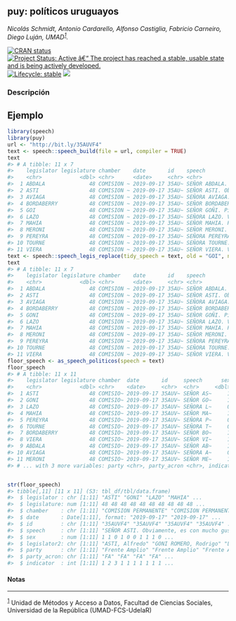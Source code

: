 
<!-- README.md is generated from README.Rmd. Please edit that file -->

## puy: políticos uruguayos

*Nicolás Schmidt, Antonio Cardarello, Alfonso Castiglia, Fabricio
Carneiro, Diego Luján,
UMAD<sup><a id="fnr.1" class="footref" href="#fn.1">1</a></sup>.*

<!-- badges: start -->

[![CRAN
status](https://www.r-pkg.org/badges/version/puy)](https://CRAN.R-project.org/package=puy)
[![Project Status: Active â€“ The project has reached a stable, usable
state and is being actively
developed.](https://www.repostatus.org/badges/latest/active.svg)](https://www.repostatus.org/#active)
[![Lifecycle:
stable](https://img.shields.io/badge/lifecycle-stable-green.svg)](https://lifecycle.r-lib.org/articles/stages.html)
[![](https://img.shields.io/badge/devel%20version-0.1.0-orange.svg)](https://github.com/Nicolas-Schmidt/puy)
<!-- badges: end -->

### Descripción

## Ejemplo

``` r
library(speech)
library(puy)
url <- "http://bit.ly/35AUVF4"
text <- speech::speech_build(file = url, compiler = TRUE)
text
#> # A tibble: 11 x 7
#>    legislator legislature chamber    date       id    speech                 sex
#>    <chr>            <dbl> <chr>      <date>     <chr> <chr>                <dbl>
#>  1 ABDALA              48 COMISION ~ 2019-09-17 35AU~ SEÑOR ABDALA. Voto ~     1
#>  2 ASTI                48 COMISION ~ 2019-09-17 35AU~ SEÑOR ASTI. Obviame~     1
#>  3 AVIAGA              48 COMISION ~ 2019-09-17 35AU~ SEÑORA AVIAGA. Pido~     0
#>  4 BORDABERRY          48 COMISION ~ 2019-09-17 35AU~ SEÑOR BORDABERRY. P~     1
#>  5 GOI                 48 COMISION ~ 2019-09-17 35AU~ SEÑOR GOÑI. Pido la~     1
#>  6 LAZO                48 COMISION ~ 2019-09-17 35AU~ SEÑORA LAZO. Voto p~     0
#>  7 MAHIA               48 COMISION ~ 2019-09-17 35AU~ SEÑOR MAHIA. Pido l~     1
#>  8 MERONI              48 COMISION ~ 2019-09-17 35AU~ SEÑOR MERONI. Voto,~     1
#>  9 PEREYRA             48 COMISION ~ 2019-09-17 35AU~ SEÑORA PEREYRA. Con~     0
#> 10 TOURNE              48 COMISION ~ 2019-09-17 35AU~ SEÑORA TOURNE. Voy ~     0
#> 11 VIERA               48 COMISION ~ 2019-09-17 35AU~ SEÑOR VIERA. Voto p~     1
text <- speech::speech_legis_replace(tidy_speech = text, old = "GOI", new = "GONI")
text
#> # A tibble: 11 x 7
#>    legislator legislature chamber    date       id    speech                 sex
#>    <chr>            <dbl> <chr>      <date>     <chr> <chr>                <dbl>
#>  1 ABDALA              48 COMISION ~ 2019-09-17 35AU~ SEÑOR ABDALA. Voto ~     1
#>  2 ASTI                48 COMISION ~ 2019-09-17 35AU~ SEÑOR ASTI. Obviame~     1
#>  3 AVIAGA              48 COMISION ~ 2019-09-17 35AU~ SEÑORA AVIAGA. Pido~     0
#>  4 BORDABERRY          48 COMISION ~ 2019-09-17 35AU~ SEÑOR BORDABERRY. P~     1
#>  5 GONI                48 COMISION ~ 2019-09-17 35AU~ SEÑOR GOÑI. Pido la~     1
#>  6 LAZO                48 COMISION ~ 2019-09-17 35AU~ SEÑORA LAZO. Voto p~     0
#>  7 MAHIA               48 COMISION ~ 2019-09-17 35AU~ SEÑOR MAHIA. Pido l~     1
#>  8 MERONI              48 COMISION ~ 2019-09-17 35AU~ SEÑOR MERONI. Voto,~     1
#>  9 PEREYRA             48 COMISION ~ 2019-09-17 35AU~ SEÑORA PEREYRA. Con~     0
#> 10 TOURNE              48 COMISION ~ 2019-09-17 35AU~ SEÑORA TOURNE. Voy ~     0
#> 11 VIERA               48 COMISION ~ 2019-09-17 35AU~ SEÑOR VIERA. Voto p~     1
floor_speech <- as_speech_politicos(speech = text)
floor_speech
#> # A tibble: 11 x 11
#>    legislator legislature chamber  date       id     speech      sex legislator2
#>    <chr>            <dbl> <chr>    <date>     <chr>  <chr>     <dbl> <chr>      
#>  1 ASTI                48 COMISIO~ 2019-09-17 35AUV~ SEÑOR AS~     1 ASTI, Alfr~
#>  2 GONI                48 COMISIO~ 2019-09-17 35AUV~ SEÑOR GO~     1 GONI ROMER~
#>  3 LAZO                48 COMISIO~ 2019-09-17 35AUV~ SEÑORA L~     0 LAZO, Sand~
#>  4 MAHIA               48 COMISIO~ 2019-09-17 35AUV~ SEÑOR MA~     1 MAHIA, Jos~
#>  5 PEREYRA             48 COMISIO~ 2019-09-17 35AUV~ SEÑORA P~     0 PEREYRA, S~
#>  6 TOURNE              48 COMISIO~ 2019-09-17 35AUV~ SEÑORA T~     0 TOURNE, Da~
#>  7 BORDABERRY          48 COMISIO~ 2019-09-17 35AUV~ SEÑOR BO~     1 BORDABERRY~
#>  8 VIERA               48 COMISIO~ 2019-09-17 35AUV~ SEÑOR VI~     1 VIERA, Tab~
#>  9 ABDALA              48 COMISIO~ 2019-09-17 35AUV~ SEÑOR AB~     1 ABDALA, Pa~
#> 10 AVIAGA              48 COMISIO~ 2019-09-17 35AUV~ SEÑORA A~     0 AVIAGA, Ca~
#> 11 MERONI              48 COMISIO~ 2019-09-17 35AUV~ SEÑOR ME~     1 <NA>       
#> # ... with 3 more variables: party <chr>, party_acron <chr>, indicator <int>


str(floor_speech)
#> tibble[,11] [11 x 11] (S3: tbl_df/tbl/data.frame)
#>  $ legislator : chr [1:11] "ASTI" "GONI" "LAZO" "MAHIA" ...
#>  $ legislature: num [1:11] 48 48 48 48 48 48 48 48 48 48 ...
#>  $ chamber    : chr [1:11] "COMISION PERMANENTE" "COMISION PERMANENTE" "COMISION PERMANENTE" "COMISION PERMANENTE" ...
#>  $ date       : Date[1:11], format: "2019-09-17" "2019-09-17" ...
#>  $ id         : chr [1:11] "35AUVF4" "35AUVF4" "35AUVF4" "35AUVF4" ...
#>  $ speech     : chr [1:11] "SEÑOR ASTI. Obviamente, es con mucho gusto y con mucha convicción que vamos a votar a nuestra querida y experim"| __truncated__ "SEÑOR GOÑI. Pido la palabra. SEÑOR GOÑI. El Frente Amplio no podía haber elegido mejor, y agradezco esa elecció"| __truncated__ "SEÑORA LAZO. Voto por la compañera legisladora Daisy Tourné, y quiero fundamentar el voto. Me sumo al agradecim"| __truncated__ "SEÑOR MAHIA. Pido la palabra. SEÑOR MAHIA. Gracias, señor secretario. Simplemente quiero agradecer la gentileza"| __truncated__ ...
#>  $ sex        : num [1:11] 1 1 0 1 0 0 1 1 1 0 ...
#>  $ legislator2: chr [1:11] "ASTI, Alfredo" "GONI ROMERO, Rodrigo" "LAZO, Sandra" "MAHIA, Jose Carlos" ...
#>  $ party      : chr [1:11] "Frente Amplio" "Frente Amplio" "Frente Amplio" "Frente Amplio" ...
#>  $ party_acron: chr [1:11] "FA" "FA" "FA" "FA" ...
#>  $ indicator  : int [1:11] 1 2 3 1 1 1 1 1 1 1 ...
```

#### Notas

-----

<sup><a id="fn.1" href="#fnr.1">1</a></sup> Unidad de Métodos y Acceso a
Datos, Facultad de Ciencias Sociales, Universidad de la República
(UMAD-FCS-UdelaR)
